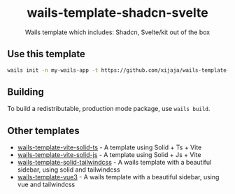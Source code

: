 <h1 align="center">wails-template-shadcn-svelte</h1>
<p align="center">Wails template which includes: Shadcn, Svelte/kit out of the box</p>

## Use this template

```bash
wails init -n my-wails-app -t https://github.com/xijaja/wails-template-shadcn-svelte
```

## Building

To build a redistributable, production mode package, use `wails build`.

## Other templates

- [wails-template-vite-solid-ts](https://github.com/xijaja/wails-template-solid-ts) - A template using Solid + Ts + Vite
- [wails-template-vite-solid-js](https://github.com/xijaja/wails-template-solid-js) - A template using Solid + Js + Vite
- [wails-template-solid-tailwindcss](https://github.com/xijaja/wails-template-solid-tailwindcss) - A wails template with a beautiful sidebar, using solid and tailwindcss
- [wails-template-vue3](https://github.com/xijaja/wails-template-vue3) - A wails template with a beautiful sidebar, using vue and tailwindcss
